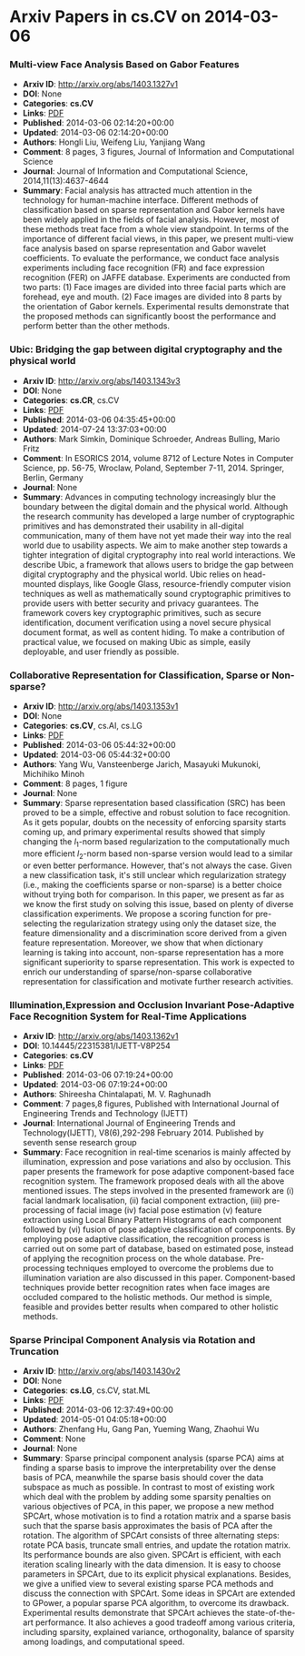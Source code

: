 # Arxiv Papers in cs.CV on 2014-03-06
### Multi-view Face Analysis Based on Gabor Features
- **Arxiv ID**: http://arxiv.org/abs/1403.1327v1
- **DOI**: None
- **Categories**: **cs.CV**
- **Links**: [PDF](http://arxiv.org/pdf/1403.1327v1)
- **Published**: 2014-03-06 02:14:20+00:00
- **Updated**: 2014-03-06 02:14:20+00:00
- **Authors**: Hongli Liu, Weifeng Liu, Yanjiang Wang
- **Comment**: 8 pages, 3 figures, Journal of Information and Computational Science
- **Journal**: Journal of Information and Computational Science,
  2014,11(13):4637-4644
- **Summary**: Facial analysis has attracted much attention in the technology for human-machine interface. Different methods of classification based on sparse representation and Gabor kernels have been widely applied in the fields of facial analysis. However, most of these methods treat face from a whole view standpoint. In terms of the importance of different facial views, in this paper, we present multi-view face analysis based on sparse representation and Gabor wavelet coefficients. To evaluate the performance, we conduct face analysis experiments including face recognition (FR) and face expression recognition (FER) on JAFFE database. Experiments are conducted from two parts: (1) Face images are divided into three facial parts which are forehead, eye and mouth. (2) Face images are divided into 8 parts by the orientation of Gabor kernels. Experimental results demonstrate that the proposed methods can significantly boost the performance and perform better than the other methods.



### Ubic: Bridging the gap between digital cryptography and the physical world
- **Arxiv ID**: http://arxiv.org/abs/1403.1343v3
- **DOI**: None
- **Categories**: **cs.CR**, cs.CV
- **Links**: [PDF](http://arxiv.org/pdf/1403.1343v3)
- **Published**: 2014-03-06 04:35:45+00:00
- **Updated**: 2014-07-24 13:37:03+00:00
- **Authors**: Mark Simkin, Dominique Schroeder, Andreas Bulling, Mario Fritz
- **Comment**: In ESORICS 2014, volume 8712 of Lecture Notes in Computer Science,
  pp. 56-75, Wroclaw, Poland, September 7-11, 2014. Springer, Berlin, Germany
- **Journal**: None
- **Summary**: Advances in computing technology increasingly blur the boundary between the digital domain and the physical world. Although the research community has developed a large number of cryptographic primitives and has demonstrated their usability in all-digital communication, many of them have not yet made their way into the real world due to usability aspects. We aim to make another step towards a tighter integration of digital cryptography into real world interactions. We describe Ubic, a framework that allows users to bridge the gap between digital cryptography and the physical world. Ubic relies on head-mounted displays, like Google Glass, resource-friendly computer vision techniques as well as mathematically sound cryptographic primitives to provide users with better security and privacy guarantees. The framework covers key cryptographic primitives, such as secure identification, document verification using a novel secure physical document format, as well as content hiding. To make a contribution of practical value, we focused on making Ubic as simple, easily deployable, and user friendly as possible.



### Collaborative Representation for Classification, Sparse or Non-sparse?
- **Arxiv ID**: http://arxiv.org/abs/1403.1353v1
- **DOI**: None
- **Categories**: **cs.CV**, cs.AI, cs.LG
- **Links**: [PDF](http://arxiv.org/pdf/1403.1353v1)
- **Published**: 2014-03-06 05:44:32+00:00
- **Updated**: 2014-03-06 05:44:32+00:00
- **Authors**: Yang Wu, Vansteenberge Jarich, Masayuki Mukunoki, Michihiko Minoh
- **Comment**: 8 pages, 1 figure
- **Journal**: None
- **Summary**: Sparse representation based classification (SRC) has been proved to be a simple, effective and robust solution to face recognition. As it gets popular, doubts on the necessity of enforcing sparsity starts coming up, and primary experimental results showed that simply changing the $l_1$-norm based regularization to the computationally much more efficient $l_2$-norm based non-sparse version would lead to a similar or even better performance. However, that's not always the case. Given a new classification task, it's still unclear which regularization strategy (i.e., making the coefficients sparse or non-sparse) is a better choice without trying both for comparison. In this paper, we present as far as we know the first study on solving this issue, based on plenty of diverse classification experiments. We propose a scoring function for pre-selecting the regularization strategy using only the dataset size, the feature dimensionality and a discrimination score derived from a given feature representation. Moreover, we show that when dictionary learning is taking into account, non-sparse representation has a more significant superiority to sparse representation. This work is expected to enrich our understanding of sparse/non-sparse collaborative representation for classification and motivate further research activities.



### Illumination,Expression and Occlusion Invariant Pose-Adaptive Face Recognition System for Real-Time Applications
- **Arxiv ID**: http://arxiv.org/abs/1403.1362v1
- **DOI**: 10.14445/22315381/IJETT-V8P254
- **Categories**: **cs.CV**
- **Links**: [PDF](http://arxiv.org/pdf/1403.1362v1)
- **Published**: 2014-03-06 07:19:24+00:00
- **Updated**: 2014-03-06 07:19:24+00:00
- **Authors**: Shireesha Chintalapati, M. V. Raghunadh
- **Comment**: 7 pages,8 figures, Published with International Journal of
  Engineering Trends and Technology (IJETT)
- **Journal**: International Journal of Engineering Trends and Technology(IJETT),
  V8(6),292-298 February 2014. Published by seventh sense research group
- **Summary**: Face recognition in real-time scenarios is mainly affected by illumination, expression and pose variations and also by occlusion. This paper presents the framework for pose adaptive component-based face recognition system. The framework proposed deals with all the above mentioned issues. The steps involved in the presented framework are (i) facial landmark localisation, (ii) facial component extraction, (iii) pre-processing of facial image (iv) facial pose estimation (v) feature extraction using Local Binary Pattern Histograms of each component followed by (vi) fusion of pose adaptive classification of components. By employing pose adaptive classification, the recognition process is carried out on some part of database, based on estimated pose, instead of applying the recognition process on the whole database. Pre-processing techniques employed to overcome the problems due to illumination variation are also discussed in this paper. Component-based techniques provide better recognition rates when face images are occluded compared to the holistic methods. Our method is simple, feasible and provides better results when compared to other holistic methods.



### Sparse Principal Component Analysis via Rotation and Truncation
- **Arxiv ID**: http://arxiv.org/abs/1403.1430v2
- **DOI**: None
- **Categories**: **cs.LG**, cs.CV, stat.ML
- **Links**: [PDF](http://arxiv.org/pdf/1403.1430v2)
- **Published**: 2014-03-06 12:37:49+00:00
- **Updated**: 2014-05-01 04:05:18+00:00
- **Authors**: Zhenfang Hu, Gang Pan, Yueming Wang, Zhaohui Wu
- **Comment**: None
- **Journal**: None
- **Summary**: Sparse principal component analysis (sparse PCA) aims at finding a sparse basis to improve the interpretability over the dense basis of PCA, meanwhile the sparse basis should cover the data subspace as much as possible. In contrast to most of existing work which deal with the problem by adding some sparsity penalties on various objectives of PCA, in this paper, we propose a new method SPCArt, whose motivation is to find a rotation matrix and a sparse basis such that the sparse basis approximates the basis of PCA after the rotation. The algorithm of SPCArt consists of three alternating steps: rotate PCA basis, truncate small entries, and update the rotation matrix. Its performance bounds are also given. SPCArt is efficient, with each iteration scaling linearly with the data dimension. It is easy to choose parameters in SPCArt, due to its explicit physical explanations. Besides, we give a unified view to several existing sparse PCA methods and discuss the connection with SPCArt. Some ideas in SPCArt are extended to GPower, a popular sparse PCA algorithm, to overcome its drawback. Experimental results demonstrate that SPCArt achieves the state-of-the-art performance. It also achieves a good tradeoff among various criteria, including sparsity, explained variance, orthogonality, balance of sparsity among loadings, and computational speed.



